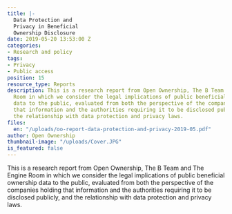 ```yaml
---
title: |-
  Data Protection and
  Privacy in Beneficial
  Ownership Disclosure
date: 2019-05-20 13:53:00 Z
categories:
- Research and policy
tags:
- Privacy
- Public access
position: 15
resource_type: Reports
description: This is a research report from Open Ownership, The B Team and The Engine
  Room in which we consider the legal implications of public beneficial ownership
  data to the public, evaluated from both the perspective of the companies holding
  that information and the authorities requiring it to be disclosed publicly, and
  the relationship with data protection and privacy laws.
files:
  en: "/uploads/oo-report-data-protection-and-privacy-2019-05.pdf"
author: Open Ownership
thumbnail-image: "/uploads/Cover.JPG"
is_featured: false
---
```


This is a research report from Open Ownership, The B Team and The Engine Room in which we consider the legal implications of public beneficial ownership data to the public, evaluated from both the perspective of the companies holding that information and the authorities requiring it to be disclosed publicly, and the relationship with data protection and privacy laws.
